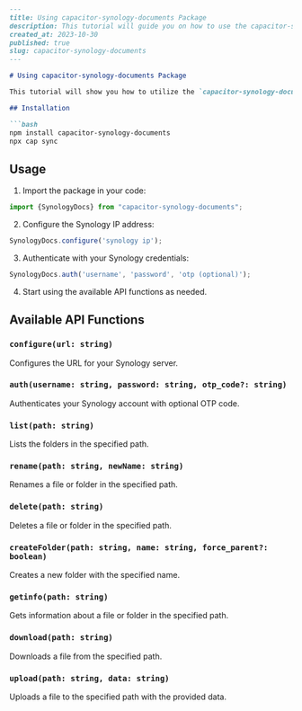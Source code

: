 ```markdown
---
title: Using capacitor-synology-documents Package
description: This tutorial will guide you on how to use the capacitor-synology-documents package to interact with Synology Documents API.
created_at: 2023-10-30
published: true
slug: capacitor-synology-documents
---

# Using capacitor-synology-documents Package

This tutorial will show you how to utilize the `capacitor-synology-documents` package to interact with Synology Documents API.

## Installation

```bash
npm install capacitor-synology-documents
npx cap sync
```

## Usage

1. Import the package in your code:

```ts
import {SynologyDocs} from "capacitor-synology-documents";
```

2. Configure the Synology IP address:

```ts
SynologyDocs.configure('synology ip');
```

3. Authenticate with your Synology credentials:

```ts
SynologyDocs.auth('username', 'password', 'otp (optional)');
```

4. Start using the available API functions as needed.

## Available API Functions

### `configure(url: string)`

Configures the URL for your Synology server.

### `auth(username: string, password: string, otp_code?: string)`

Authenticates your Synology account with optional OTP code.

### `list(path: string)`

Lists the folders in the specified path.

### `rename(path: string, newName: string)`

Renames a file or folder in the specified path.

### `delete(path: string)`

Deletes a file or folder in the specified path.

### `createFolder(path: string, name: string, force_parent?: boolean)`

Creates a new folder with the specified name.

### `getinfo(path: string)`

Gets information about a file or folder in the specified path.

### `download(path: string)`

Downloads a file from the specified path.

### `upload(path: string, data: string)`

Uploads a file to the specified path with the provided data.

```

```
